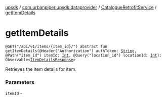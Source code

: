 [upsdk](../../index.md) / [com.urbanpiper.upsdk.dataprovider](../index.md) / [CatalogueRetrofitService](index.md) / [getItemDetails](./get-item-details.md)

# getItemDetails

`@GET("/api/v1/items/{item_id}/") abstract fun getItemDetails(@Header("Authorization") authToken: `[`String`](https://kotlinlang.org/api/latest/jvm/stdlib/kotlin/-string/index.html)`, @Path("item_id") itemId: `[`Int`](https://kotlinlang.org/api/latest/jvm/stdlib/kotlin/-int/index.html)`, @Query("location_id") locationId: `[`Int`](https://kotlinlang.org/api/latest/jvm/stdlib/kotlin/-int/index.html)`): Observable<`[`ItemDetailsResponse`](../../com.urbanpiper.upsdk.model.networkresponse/-item-details-response/index.md)`>`

Retrieves the item details for item.

### Parameters

`itemId` - 